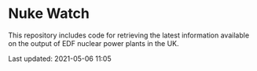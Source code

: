 # Nuke Watch

This repository includes code for retrieving the latest information available on the output of EDF nuclear power plants in the UK.

Last updated: 2021-05-06 11:05